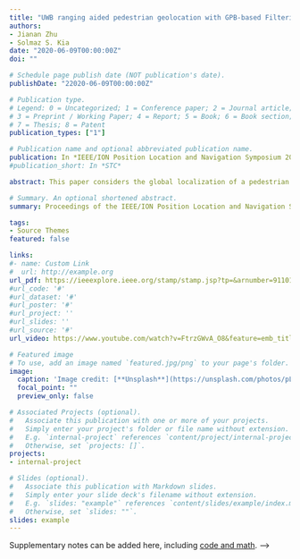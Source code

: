 ```yaml
---
title: "UWB ranging aided pedestrian geolocation with GPB-based Filtering for LoS and NLoS Measurement processing"
authors:
- Jianan Zhu
- Solmaz S. Kia
date: "2020-06-09T00:00:00Z"
doi: ""

# Schedule page publish date (NOT publication's date).
publishDate: "22020-06-09T00:00:00Z"

# Publication type.
# Legend: 0 = Uncategorized; 1 = Conference paper; 2 = Journal article;
# 3 = Preprint / Working Paper; 4 = Report; 5 = Book; 6 = Book section;
# 7 = Thesis; 8 = Patent
publication_types: ["1"]

# Publication name and optional abbreviated publication name.
publication: In *IEEE/ION Position Location and Navigation Symposium 2020*
#publication_short: In *STC*

abstract: This paper considers the global localization of a pedestrian via an ultra-wideband (UWB) ranging aided inertial navigation system (INS) and aims to address the challenges involved in proper processing of UWB range measurements. Even though UWB offers a decimeter level accuracy in line-of-sight (LoS) ranging, its accuracy degrades significantly in non-line-of-sight (NLoS). This drop in accuracy is due to a significant unknown positive bias in the NLOS range measurements. Therefore, the measurement models used in UWB LoS and NLoS ranging conditions are different, and proper processing of NLoS measurements requires a bias compensation measure. Previous work on bias compensation for UWB ranging that is used to aid an INS based localization assumes that the LoS and NLoS measurements are identified and distinguished from each other with absolute certainty. However, in practice, this assumption is hard to satisfy, and identifiers that determine the type of UWB range measurements deliver their results with only some level of certainty. To take into account the probabilistic nature of the NLoS identifiers, in this paper, we propose an adaptive localization based on the first-order generalized pseudo Bayesian (GPB) method to seamlessly handle the measurement model switching between LoS and NLoS UWB range measurements. The effectiveness of our proposed method is demonstrated via an experiment for pedestrian geolocation using a shoe-mounted INS system aided by UWB range measurements with respect to beacons with known locations.

# Summary. An optional shortened abstract.
summary: Proceedings of the IEEE/ION Position Location and Navigation Symposium 2020

tags:
- Source Themes
featured: false

links:
#- name: Custom Link
#  url: http://example.org
url_pdf: https://ieeexplore.ieee.org/stamp/stamp.jsp?tp=&arnumber=9110175
#url_code: '#'
#url_dataset: '#'
#url_poster: '#'
#url_project: ''
#url_slides: ''
#url_source: '#'
url_video: https://www.youtube.com/watch?v=FtrzGWvA_O8&feature=emb_title

# Featured image
# To use, add an image named `featured.jpg/png` to your page's folder. 
image:
  caption: 'Image credit: [**Unsplash**](https://unsplash.com/photos/pLCdAaMFLTE)'
  focal_point: ""
  preview_only: false

# Associated Projects (optional).
#   Associate this publication with one or more of your projects.
#   Simply enter your project's folder or file name without extension.
#   E.g. `internal-project` references `content/project/internal-project/index.md`.
#   Otherwise, set `projects: []`.
projects:
- internal-project

# Slides (optional).
#   Associate this publication with Markdown slides.
#   Simply enter your slide deck's filename without extension.
#   E.g. `slides: "example"` references `content/slides/example/index.md`.
#   Otherwise, set `slides: ""`.
slides: example
---
```

Supplementary notes can be added here, including [code and math](https://sourcethemes.com/academic/docs/writing-markdown-latex/). -->
